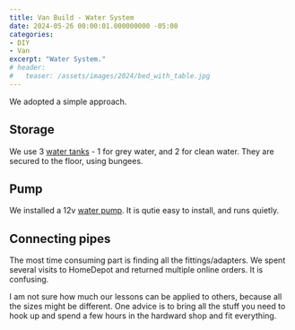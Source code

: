 ```yaml
---
title: Van Build - Water System
date: 2024-05-26 00:00:01.000000000 -05:00
categories:
- DIY
- Van
excerpt: "Water System."
# header:
#   teaser: /assets/images/2024/bed_with_table.jpg
---
```


We adopted a simple approach.

## Storage

We use 3 [water tanks](https://www.amazon.com/gp/product/B07VGPKN26/ref=ppx_yo_dt_b_asin_title_o02_s00?ie=UTF8&psc=1) - 1 for grey water, and 2 for clean water. They are secured to the floor, using bungees.

## Pump

We installed a 12v [water pump](https://www.amazon.com/Diaphragm-Priming-Gallons-Marine-Demand/dp/B00P8BE6S8/ref=sr_1_1?crid=12KFWCU543U7R&keywords=12v+water+pump&qid=1700705814&sprefix=12v+water+pump%2Caps%2C91&sr=8-1). It is qutie easy to install, and runs quietly.

## Connecting pipes

The most time consuming part is finding all the fittings/adapters. We spent several visits to HomeDepot and returned multiple online orders. It is confusing.

I am not sure how much our lessons can be applied to others, because all the sizes might be different. One advice is to bring all the stuff you need to hook up and spend a few hours in the hardward shop and fit everything.
